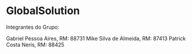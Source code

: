 # GlobalSolution

Integrantes do Grupo:

Gabriel Pessoa Aires, RM: 88731
Mike Silva de Almeida, RM: 87413
Patrick Costa Neris, RM: 88425
